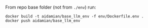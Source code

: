 From repo base folder (not from `./env`) run:

```
docker build -t aidamian/base_llm_env -f env/Dockerfile.env .
docker push aidamian/base_llm_env
```